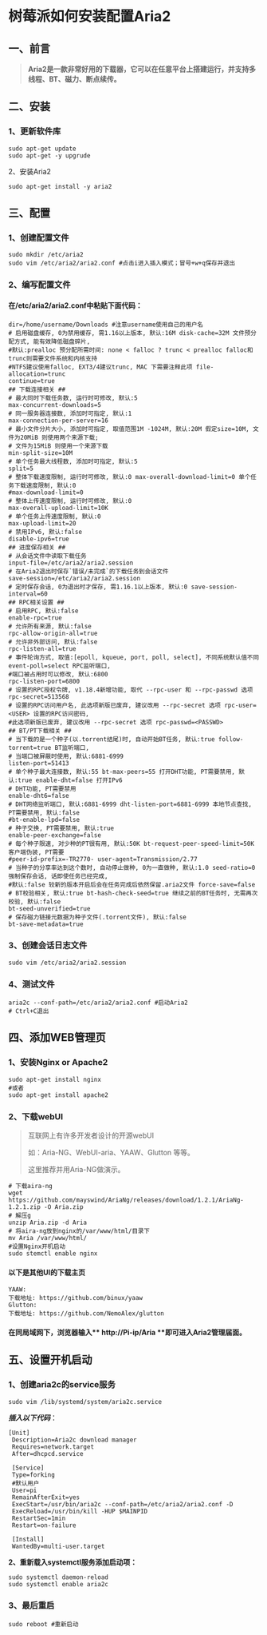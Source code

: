 # 树莓派如何安装配置Aria2

## 一、前言

> **Aria2是一款非常好用的下载器，它可以在任意平台上搭建运行，并支持多线程、BT、磁力、断点续传。**

## 二、安装

### 1、更新软件库

```shell
sudo apt-get update
sudo apt-get -y upgrude
```

2、安装Aria2

```shell
sudo apt-get install -y aria2
```

## 三、配置

### 1、创建配置文件

```shell
sudo mkdir /etc/aria2
sudo vim /etc/aria2/aria2.conf #点击i进入插入模式；冒号+w+q保存并退出
```

### 2、编写配置文件

#### 在/etc/aria2/aria2.conf中粘贴下面代码：

```shell
dir=/home/username/Downloads #注意username使用自己的用户名
# 启用磁盘缓存, 0为禁用缓存, 需1.16以上版本, 默认:16M disk-cache=32M 文件预分配方式, 能有效降低磁盘碎片, 
#默认:prealloc 预分配所需时间: none < falloc ? trunc < prealloc falloc和trunc则需要文件系统和内核支持 
#NTFS建议使用falloc, EXT3/4建议trunc, MAC 下需要注释此项 file-allocation=trunc
continue=true
## 下载连接相关 ##
# 最大同时下载任务数, 运行时可修改, 默认:5
max-concurrent-downloads=5
# 同一服务器连接数, 添加时可指定, 默认:1
max-connection-per-server=16
# 最小文件分片大小, 添加时可指定, 取值范围1M -1024M, 默认:20M 假定size=10M, 文件为20MiB 则使用两个来源下载; 
# 文件为15MiB 则使用一个来源下载
min-split-size=10M
# 单个任务最大线程数, 添加时可指定, 默认:5
split=5
# 整体下载速度限制, 运行时可修改, 默认:0 max-overall-download-limit=0 单个任务下载速度限制, 默认:0 
#max-download-limit=0
# 整体上传速度限制, 运行时可修改, 默认:0
max-overall-upload-limit=10K
# 单个任务上传速度限制, 默认:0
max-upload-limit=20
# 禁用IPv6, 默认:false
disable-ipv6=true
## 进度保存相关 ##
# 从会话文件中读取下载任务
input-file=/etc/aria2/aria2.session
# 在Aria2退出时保存`错误/未完成`的下载任务到会话文件
save-session=/etc/aria2/aria2.session
# 定时保存会话, 0为退出时才保存, 需1.16.1以上版本, 默认:0 save-session-interval=60
## RPC相关设置 ##
# 启用RPC, 默认:false
enable-rpc=true
# 允许所有来源, 默认:false
rpc-allow-origin-all=true
# 允许非外部访问, 默认:false
rpc-listen-all=true
# 事件轮询方式, 取值:[epoll, kqueue, port, poll, select], 不同系统默认值不同 event-poll=select RPC监听端口, 
#端口被占用时可以修改, 默认:6800 
rpc-listen-port=6800
# 设置的RPC授权令牌, v1.18.4新增功能, 取代 --rpc-user 和 --rpc-passwd 选项
rpc-secret=513568
# 设置的RPC访问用户名, 此选项新版已废弃, 建议改用 --rpc-secret 选项 rpc-user=<USER> 设置的RPC访问密码, 
#此选项新版已废弃, 建议改用 --rpc-secret 选项 rpc-passwd=<PASSWD>
## BT/PT下载相关 ##
# 当下载的是一个种子(以.torrent结尾)时, 自动开始BT任务, 默认:true follow-torrent=true BT监听端口, 
# 当端口被屏蔽时使用, 默认:6881-6999
listen-port=51413
# 单个种子最大连接数, 默认:55 bt-max-peers=55 打开DHT功能, PT需要禁用, 默认:true enable-dht=false 打开IPv6 
# DHT功能, PT需要禁用
enable-dht6=false
# DHT网络监听端口, 默认:6881-6999 dht-listen-port=6881-6999 本地节点查找, PT需要禁用, 默认:false 
#bt-enable-lpd=false
# 种子交换, PT需要禁用, 默认:true
enable-peer-exchange=false
# 每个种子限速, 对少种的PT很有用, 默认:50K bt-request-peer-speed-limit=50K 客户端伪装, PT需要 
#peer-id-prefix=-TR2770- user-agent=Transmission/2.77
# 当种子的分享率达到这个数时, 自动停止做种, 0为一直做种, 默认:1.0 seed-ratio=0 强制保存会话, 话即使任务已经完成, 
#默认:false 较新的版本开启后会在任务完成后依然保留.aria2文件 force-save=false
# BT校验相关, 默认:true bt-hash-check-seed=true 继续之前的BT任务时, 无需再次校验, 默认:false
bt-seed-unverified=true
# 保存磁力链接元数据为种子文件(.torrent文件), 默认:false
bt-save-metadata=true
```

### 3、创建会话日志文件

```shell
sudo vim /etc/aria2/aria2.session
```

### 4、测试文件

```shell
aria2c --conf-path=/etc/aria2/aria2.conf #启动Aria2
# Ctrl+C退出
```

## 四、添加WEB管理页

### 1、安装Nginx or  Apache2

```shell
sudo apt-get install nginx 
#或者
sudo apt-get install apache2
```

### 2、下载webUI

> 互联网上有许多开发者设计的开源webUI
>
> 如：Aria-NG、WebUI-aria、YAAW、Glutton 等等。
>
> 这里推荐并用Aria-NG做演示。

```shell
# 下载aira-ng
wget https://github.com/mayswind/AriaNg/releases/download/1.2.1/AriaNg-1.2.1.zip -O Aria.zip
# 解压g
unzip Aria.zip -d Aria
# 将aira-ng放到nginx的/var/www/html/目录下
mv Aria /var/www/html/
#设置Nginx开机启动
sudo stemctl enable nginx
```

#### 以下是其他UI的下载主页

```
YAAW:
下载地址: https://github.com/binux/yaaw
Glutton:
下载地址: https://github.com/NemoAlex/glutton
```

#### 在同局域网下，浏览器输入** http://Pi-ip/Aria **即可进入Aria2管理届面。

## 五、设置开机启动

### 1、创建aria2c的service服务

```shell
sudo vim /lib/systemd/system/aria2c.service
```

***插入以下代码***：

```shell
[Unit]
 Description=Aria2c download manager
 Requires=network.target
 After=dhcpcd.service
    
 [Service]
 Type=forking
 #默认用户
 User=pi 
 RemainAfterExit=yes
 ExecStart=/usr/bin/aria2c --conf-path=/etc/aria2/aria2.conf -D
 ExecReload=/usr/bin/kill -HUP $MAINPID
 RestartSec=1min
 Restart=on-failure
    
 [Install]
 WantedBy=multi-user.target
```

**2、重新载入systemctl服务添加启动项：**

```shell
sudo systemctl daemon-reload
sudo systemctl enable aria2c
```

### 3、最后重启

```shell
sudo reboot #重新启动
```

